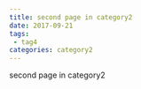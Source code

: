 ```yaml
---
title: second page in category2
date: 2017-09-21
tags:
 - tag4
categories: category2
---
```


second page in category2